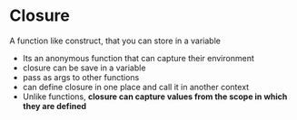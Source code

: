  # Closure
 A function like construct, that you can store in a variable
- Its an anonymous function that can capture their environment 
- closure can be save in a variable
- pass as args to other functions
- can define closure in one place and call it in another context
- Unlike functions,  **closure can capture values from the scope in which they are defined**




